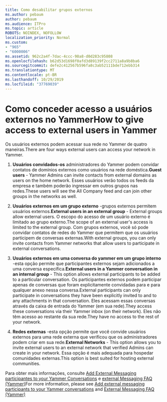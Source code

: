 ```yaml
---
title: Como desabilitar grupos externos
ms.author: pebaum
author: pebaum
ms.audience: ITPro
ms.topic: article
ROBOTS: NOINDEX, NOFOLLOW
localization_priority: Normal
ms.custom:
- "965"
- "6000006"
ms.assetid: 962c2a4f-7dac-4ccc-98a8-d0d283c95808
ms.openlocfilehash: b62d53d1698f0afd3d89139f2cc2711a8a9b8ba6
ms.sourcegitcommit: defe2c412567b596fa8c3ab52111bde712ebb314
ms.translationtype: MT
ms.contentlocale: pt-BR
ms.lasthandoff: 10/29/2019
ms.locfileid: "37769039"
---
```

# <a name="how-to-give-access-to-external-users-in-yammer"></a><span data-ttu-id="a7fb4-102">Como conceder acesso a usuários externos no Yammer</span><span class="sxs-lookup"><span data-stu-id="a7fb4-102">How to give access to external users in Yammer</span></span>

<span data-ttu-id="a7fb4-103">Os usuários externos podem acessar sua rede no Yammer de quatro maneiras.</span><span class="sxs-lookup"><span data-stu-id="a7fb4-103">There are four ways external users can access your network in Yammer.</span></span>
  
1. <span data-ttu-id="a7fb4-104">**Usuários convidados-os** administradores do Yammer podem convidar contatos de domínios externos como usuários na rede doméstica.</span><span class="sxs-lookup"><span data-stu-id="a7fb4-104">**Guest users** - Yammer Admins can invite contacts from external domains as users on the home network.</span></span> <span data-ttu-id="a7fb4-105">Esses usuários verão todos os feeds da empresa e também poderão ingressar em outros grupos nas redes.</span><span class="sxs-lookup"><span data-stu-id="a7fb4-105">These users will see the All Company feed and can join other groups in the networks as well.</span></span>

2. <span data-ttu-id="a7fb4-106">**Usuários externos em um grupo externo** -grupos externos permitem usuários externos.</span><span class="sxs-lookup"><span data-stu-id="a7fb4-106">**External users in an external group** - External groups allow external users.</span></span> <span data-ttu-id="a7fb4-107">O escopo do acesso de um usuário externo é limitado ao grupo externo.</span><span class="sxs-lookup"><span data-stu-id="a7fb4-107">The scope of an external user's access is limited to the external group.</span></span> <span data-ttu-id="a7fb4-108">Com grupos externos, você só pode convidar contatos de redes do Yammer que permitem que os usuários participem de conversas externas.</span><span class="sxs-lookup"><span data-stu-id="a7fb4-108">With external groups, you can only invite contacts from Yammer networks that allow users to participate in external conversations.</span></span>

3. <span data-ttu-id="a7fb4-109">**Usuários externos em uma conversa do yammer em um grupo interno** -esta opção permite que participantes externos sejam adicionados a uma conversa específica.</span><span class="sxs-lookup"><span data-stu-id="a7fb4-109">**External users in a Yammer conversation in an internal group** - This option allows external participants to be added to a particular conversation.</span></span> <span data-ttu-id="a7fb4-110">Os participantes externos podem participar apenas de conversas que foram explicitamente convidadas para e para qualquer anexo nessa conversa.</span><span class="sxs-lookup"><span data-stu-id="a7fb4-110">External participants can only participate in conversations they have been explicitly invited to and to any attachments in that conversation.</span></span> <span data-ttu-id="a7fb4-111">Eles acessam essas conversas através da caixa de entrada do Yammer (em sua rede).</span><span class="sxs-lookup"><span data-stu-id="a7fb4-111">They access these conversations via their Yammer inbox (on their network).</span></span> <span data-ttu-id="a7fb4-112">Eles não têm acesso ao restante da sua rede.</span><span class="sxs-lookup"><span data-stu-id="a7fb4-112">They have no access to the rest of your network.</span></span>

4. <span data-ttu-id="a7fb4-113">**Redes externas** -esta opção permite que você convide usuários externos para uma rede externa que verificou que os administradores podem criar em sua rede.</span><span class="sxs-lookup"><span data-stu-id="a7fb4-113">**External Networks** - This option allows you to invite external users to an external network that verified Admins can create in your network.</span></span> <span data-ttu-id="a7fb4-114">Essa opção é mais adequada para hospedar comunidades externas.</span><span class="sxs-lookup"><span data-stu-id="a7fb4-114">This option is best suited for hosting external communities.</span></span>

<span data-ttu-id="a7fb4-115">Para obter mais informações, consulte [Add External Messaging participantes to your Yammer Conversations](https://docs.microsoft.com/yammer/work-with-external-users/add-external-participants) e [external Messaging FAQ (Yammer)](https://docs.microsoft.com/yammer/work-with-external-users/external-messaging-faq)</span><span class="sxs-lookup"><span data-stu-id="a7fb4-115">For more information, please see [Add external messaging participants to your Yammer conversations](https://docs.microsoft.com/yammer/work-with-external-users/add-external-participants) and [External Messaging FAQ (Yammer)](https://docs.microsoft.com/yammer/work-with-external-users/external-messaging-faq)</span></span>
  